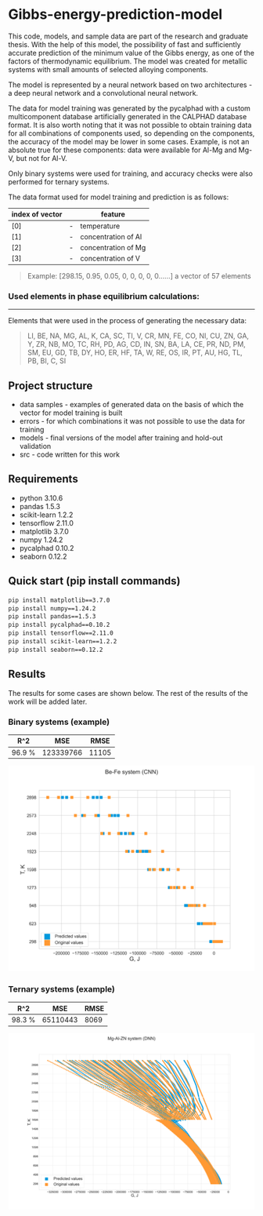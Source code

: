 # Gibbs-energy-prediction-model

This code, models, and sample data are part of the research and graduate thesis. With the help of this model, the possibility of fast and sufficiently accurate prediction of the minimum value of the Gibbs energy, as one of the factors of thermodynamic equilibrium. The model was created for metallic systems with small amounts of selected alloying components.

The model is represented by a neural network based on two architectures - a deep neural network and a convolutional neural network.

The data for model training was generated by the pycalphad with a custom multicomponent database artificially generated in the CALPHAD database format. It is also worth noting that it was not possible to obtain training data for all combinations of components used, so depending on the components, the accuracy of the model may be lower in some cases. Example, is not an absolute true for these components: data were available for Al-Mg and Mg-V, but not for Al-V.

Only binary systems were used for training, and accuracy checks were also performed for ternary systems.

The data format used for model training and prediction is as follows:

| index of vector| | feature |
|-----|---|------|
| [0] | - | temperature |
| [1] | - | concentration of Al |
| [2] | - | concentration of Mg |
| [3] | - | concentration of V |

> Example: [298.15, 0.95, 0.05, 0, 0, 0, 0, 0......] a vector of 57 elements

### Used elements in phase equilibrium calculations:
---

Elements that were used in the process of generating the necessary data:

>LI, BE, NA, MG, AL, K, CA, SC, TI, V, CR, MN, FE, CO, NI, CU, ZN, GA, Y, ZR, NB, MO, TC, RH, PD, AG, CD, IN, SN, BA, LA, CE, PR, ND, PM, SM, EU, GD, TB, DY, HO, ER, HF, TA, W, RE, OS, IR, PT, AU, HG, TL, PB, BI, C, SI

## Project structure

* data samples - examples of generated data on the basis of which the vector for model training is built 
* errors - for which combinations it was not possible to use the data for training
* models - final versions of the model after training and hold-out validation
* src - code written for this work

## Requirements

* python 3.10.6
* pandas 1.5.3
* scikit-learn 1.2.2
* tensorflow 2.11.0
* matplotlib 3.7.0
* numpy 1.24.2
* pycalphad 0.10.2
* seaborn 0.12.2

## Quick start (pip install commands)

```bash 
pip install matplotlib==3.7.0 
pip install numpy==1.24.2  
pip install pandas==1.5.3
pip install pycalphad==0.10.2
pip install tensorflow==2.11.0 
pip install scikit-learn==1.2.2
pip install seaborn==0.12.2
```

## Results

The results for some cases are shown below. The rest of the results of the work will be added later.

### Binary systems (example)

|R^2|MSE|RMSE|
|---|---|----|
|96.9 %|123339766|11105|

![CNN](./images/cnn_binary.png)

### Ternary systems (example)

|R^2|MSE|RMSE|
|---|---|----|
|98.3 %|65110443|8069|

![DNN](./images/dnn_ternary.png)
